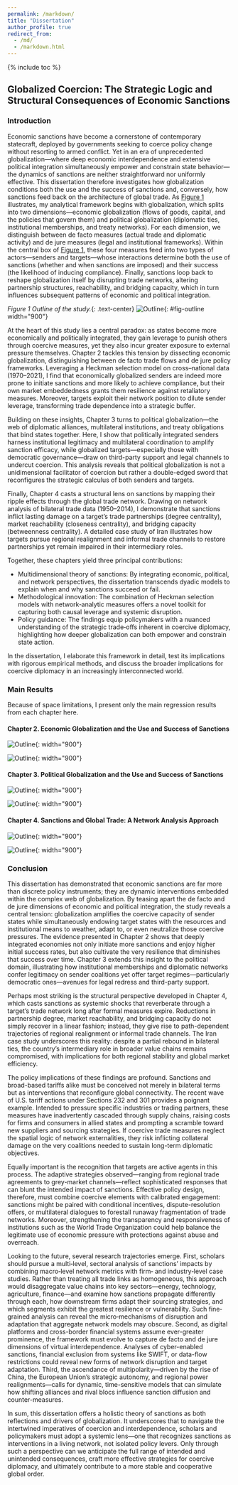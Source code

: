 ```yaml
---
permalink: /markdown/
title: "Dissertation"
author_profile: true
redirect_from: 
  - /md/
  - /markdown.html
---
```


{% include toc %}

## Globalized Coercion: The Strategic Logic and Structural Consequences of Economic Sanctions

### Introduction

Economic sanctions have become a cornerstone of contemporary statecraft, deployed by governments seeking to coerce policy change without resorting to armed conflict. Yet in an era of unprecedented globalization—where deep economic interdependence and extensive political integration simultaneously empower and constrain state behavior—the dynamics of sanctions are neither straightforward nor uniformly effective. This dissertation therefore investigates how globalization conditions both the use and the success of sanctions and, conversely, how sanctions feed back on the architecture of global trade. As [Figure 1](#fig-outline) illustrates, my analytical framework begins with globalization, which splits into two dimensions—economic globalization (flows of goods, capital, and the policies that govern them) and political globalization (diplomatic ties, institutional memberships, and treaty networks). For each dimension, we distinguish between de facto measures (actual trade and diplomatic activity) and de jure measures (legal and institutional frameworks). Within the central box of [Figure 1](#fig-outline), these four measures feed into two types of actors—senders and targets—whose interactions determine both the use of sanctions (whether and when sanctions are imposed) and their success (the likelihood of inducing compliance). Finally, sanctions loop back to reshape globalization itself by disrupting trade networks, altering partnership structures, reachability, and bridging capacity, which in turn influences subsequent patterns of economic and political integration.

*Figure 1 Outline of the study.*{: .text-center}
![Outline](http://dongantan.github.io/images/outline.png){: #fig-outline width="900"}

At the heart of this study lies a central paradox: as states become more economically and politically integrated, they gain leverage to punish others through coercive measures, yet they also incur greater exposure to external pressure themselves. Chapter 2 tackles this tension by dissecting economic globalization, distinguishing between de facto trade flows and de jure policy frameworks. Leveraging a Heckman selection model on cross–national data (1970–2021), I find that economically globalized senders are indeed more prone to initiate sanctions and more likely to achieve compliance, but their own market embeddedness grants them resilience against retaliatory measures. Moreover, targets exploit their network position to dilute sender leverage, transforming trade dependence into a strategic buffer.

Building on these insights, Chapter 3 turns to political globalization—the web of diplomatic alliances, multilateral institutions, and treaty obligations that bind states together. Here, I show that politically integrated senders harness institutional legitimacy and multilateral coordination to amplify sanction efficacy, while globalized targets—especially those with democratic governance—draw on third-party support and legal channels to undercut coercion. This analysis reveals that political globalization is not a unidimensional facilitator of coercion but rather a double-edged sword that reconfigures the strategic calculus of both senders and targets.

Finally, Chapter 4 casts a structural lens on sanctions by mapping their ripple effects through the global trade network. Drawing on network analysis of bilateral trade data (1950–2014), I demonstrate that sanctions inflict lasting damage on a target’s trade partnerships (degree centrality), market reachability (closeness centrality), and bridging capacity (betweenness centrality). A detailed case study of Iran illustrates how targets pursue regional realignment and informal trade channels to restore partnerships yet remain impaired in their intermediary roles.

Together, these chapters yield three principal contributions:

* Multidimensional theory of sanctions: By integrating economic, political, and network perspectives, the dissertation transcends dyadic models to explain when and why sanctions succeed or fail.
* Methodological innovation: The combination of Heckman selection models with network‐analytic measures offers a novel toolkit for capturing both causal leverage and systemic disruption.
* Policy guidance: The findings equip policymakers with a nuanced understanding of the strategic trade‐offs inherent in coercive diplomacy, highlighting how deeper globalization can both empower and constrain state action.

In the dissertation, I elaborate this framework in detail, test its implications with rigorous empirical methods, and discuss the broader implications for coercive diplomacy in an increasingly interconnected world.

### Main Results

Because of space limitations, I present only the main regression results from each chapter here.

#### Chapter 2. Economic Globalization and the Use and Success of Sanctions

![Outline](http://dongantan.github.io/images/table2.1.png){: width="900"}

![Outline](http://dongantan.github.io/images/figure2.2.png){: width="900"}

#### Chapter 3. Political Globalization and the Use and Success of Sanctions

![Outline](http://dongantan.github.io/images/table3.1.png){: width="900"}

![Outline](http://dongantan.github.io/images/figure3.2.png){: width="900"}

#### Chapter 4. Sanctions and Global Trade: A Network Analysis Approach

![Outline](http://dongantan.github.io/images/table4.1.png){: width="900"}

![Outline](http://dongantan.github.io/images/figure4.4.png){: width="900"}

### Conclusion

This dissertation has demonstrated that economic sanctions are far more than discrete policy instruments; they are dynamic interventions embedded within the complex web of globalization. By teasing apart the de facto and de jure dimensions of economic and political integration, the study reveals a central tension: globalization amplifies the coercive capacity of sender states while simultaneously endowing target states with the resources and institutional means to weather, adapt to, or even neutralize those coercive pressures. The evidence presented in Chapter 2 shows that deeply integrated economies not only initiate more sanctions and enjoy higher initial success rates, but also cultivate the very resilience that diminishes that success over time. Chapter 3 extends this insight to the political domain, illustrating how institutional memberships and diplomatic networks confer legitimacy on sender coalitions yet offer target regimes—particularly democratic ones—avenues for legal redress and third-party support.

Perhaps most striking is the structural perspective developed in Chapter 4, which casts sanctions as systemic shocks that reverberate through a target’s trade network long after formal measures expire. Reductions in partnership degree, market reachability, and bridging capacity do not simply recover in a linear fashion; instead, they give rise to path-dependent trajectories of regional realignment or informal trade channels. The Iran case study underscores this reality: despite a partial rebound in bilateral ties, the country’s intermediary role in broader value chains remains compromised, with implications for both regional stability and global market efficiency.

The policy implications of these findings are profound. Sanctions and broad-based tariffs alike must be conceived not merely in bilateral terms but as interventions that reconfigure global connectivity. The recent wave of U.S. tariff actions under Sections 232 and 301 provides a poignant example. Intended to pressure specific industries or trading partners, these measures have inadvertently cascaded through supply chains, raising costs for firms and consumers in allied states and prompting a scramble toward new suppliers and sourcing strategies. If coercive trade measures neglect the spatial logic of network externalities, they risk inflicting collateral damage on the very coalitions needed to sustain long-term diplomatic objectives.

Equally important is the recognition that targets are active agents in this process. The adaptive strategies observed—ranging from regional trade agreements to grey-market channels—reflect sophisticated responses that can blunt the intended impact of sanctions. Effective policy design, therefore, must combine coercive elements with calibrated engagement: sanctions might be paired with conditional incentives, dispute-resolution offers, or multilateral dialogues to forestall runaway fragmentation of trade networks. Moreover, strengthening the transparency and responsiveness of institutions such as the World Trade Organization could help balance the legitimate use of economic pressure with protections against abuse and overreach.

Looking to the future, several research trajectories emerge. First, scholars should pursue a multi‐level, sectoral analysis of sanctions’ impacts by combining macro‐level network metrics with firm‐ and industry‐level case studies. Rather than treating all trade links as homogeneous, this approach would disaggregate value chains into key sectors—energy, technology, agriculture, finance—and examine how sanctions propagate differently through each, how downstream firms adapt their sourcing strategies, and which segments exhibit the greatest resilience or vulnerability. Such fine‐grained analysis can reveal the micro‐mechanisms of disruption and adaptation that aggregate network models may obscure. Second, as digital platforms and cross-border financial systems assume ever-greater prominence, the framework must evolve to capture de facto and de jure dimensions of virtual interdependence. Analyses of cyber-enabled sanctions, financial exclusion from systems like SWIFT, or data-flow restrictions could reveal new forms of network disruption and target adaptation. Third, the ascendance of multipolarity—driven by the rise of China, the European Union’s strategic autonomy, and regional power realignments—calls for dynamic, time-sensitive models that can simulate how shifting alliances and rival blocs influence sanction diffusion and counter-measures.

In sum, this dissertation offers a holistic theory of sanctions as both reflections and drivers of globalization. It underscores that to navigate the intertwined imperatives of coercion and interdependence, scholars and policymakers must adopt a systemic lens—one that recognizes sanctions as interventions in a living network, not isolated policy levers. Only through such a perspective can we anticipate the full range of intended and unintended consequences, craft more effective strategies for coercive diplomacy, and ultimately contribute to a more stable and cooperative global order.


